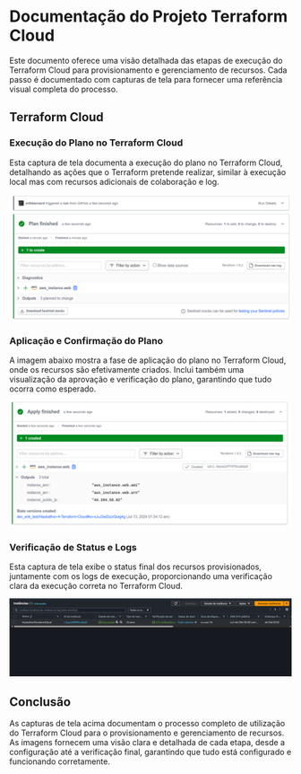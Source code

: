 # Documentação do Projeto Terraform Cloud

Este documento oferece uma visão detalhada das etapas de execução do Terraform Cloud para provisionamento e gerenciamento de recursos. Cada passo é documentado com capturas de tela para fornecer uma referência visual completa do processo.

## Terraform Cloud

### Execução do Plano no Terraform Cloud

Esta captura de tela documenta a execução do plano no Terraform Cloud, detalhando as ações que o Terraform pretende realizar, similar à execução local mas com recursos adicionais de colaboração e log.

![Execução do Plano no Terraform Cloud](terraform-cloud-plan-execution.png)

### Aplicação e Confirmação do Plano

A imagem abaixo mostra a fase de aplicação do plano no Terraform Cloud, onde os recursos são efetivamente criados. Inclui também uma visualização da aprovação e verificação do plano, garantindo que tudo ocorra como esperado.

![Aplicação e Confirmação do Plano](terraform-cloud-apply-confirmation.png)

### Verificação de Status e Logs

Esta captura de tela exibe o status final dos recursos provisionados, juntamente com os logs de execução, proporcionando uma verificação clara da execução correta no Terraform Cloud.

![Verificação de Status e Logs](terraform-cloud-status-check.png)

## Conclusão

As capturas de tela acima documentam o processo completo de utilização do Terraform Cloud para o provisionamento e gerenciamento de recursos. As imagens fornecem uma visão clara e detalhada de cada etapa, desde a configuração até a verificação final, garantindo que tudo está configurado e funcionando corretamente.